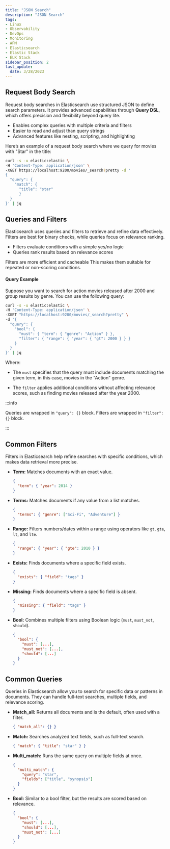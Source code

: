 ```yaml
---
title: "JSON Search"
description: "JSON Search"
tags: 
- Linux
- Observability
- DevOps
- Monitoring 
- APM
- Elasticsearch
- Elastic Stack
- ELK Stack
sidebar_position: 2
last_update:
  date: 3/28/2023
---
```



## Request Body Search 

Request body searches in Elasticsearch use structured JSON to define search parameters. It provides advanced capabilities through **Query DSL**, which offers precision and flexibility beyond query lite.  

- Enables complex queries with multiple criteria and filters  
- Easier to read and adjust than query strings  
- Advanced features like nesting, scripting, and highlighting  

Here’s an example of a request body search where we query for movies with "Star" in the title:

```bash
curl -s -u elastic:elastic \
-H 'Content-Type: application/json' \
-XGET https://localhost:9200/movies/_search?pretty -d '
{
  "query": {
    "match": {
      "title": "star"
      }
  }
}' | jq
```


## Queries and Filters  

Elasticsearch uses queries and filters to retrieve and refine data effectively. Filters are best for binary checks, while queries focus on relevance ranking.  

- Filters evaluate conditions with a simple yes/no logic  
- Queries rank results based on relevance scores  

Filters are more efficient and cacheable This makes them suitable for repeated or non-scoring conditions.  

#### Query Example

Suppose you want to search for action movies released after 2000 and group results by genre. You can use the following query:

```bash
curl -s -u elastic:elastic \
-H 'Content-Type: application/json' \
-XGET "https://localhost:9200/movies/_search?pretty" \
-d '{
  "query": {
    "bool": {
      "must": { "term": { "genre": "Action" } },
      "filter": { "range": { "year": { "gt": 2000 } } }
    }
  }
}' | jq
```

Where:

- The `must` specifies that the query must include documents matching the given term, in this case, movies in the "Action" genre.

- The `filter` applies additional conditions without affecting relevance scores, such as finding movies released after the year 2000.

:::info 

Queries are wrapped in `"query": {}` block.
Filters are wrapped in `"filter": {}` block.

:::



## Common Filters 

Filters in Elasticsearch help refine searches with specific conditions, which makes data retrieval more precise. 

- **Term:** Matches documents with an exact value.  

  ```json
  {
    "term": { "year": 2014 }
  }
  ```  

- **Terms:** Matches documents if any value from a list matches.  

  ```json
  {
    "terms": { "genre": ["Sci-Fi", "Adventure"] }
  }
  ```  

- **Range:** Filters numbers/dates within a range using operators like `gt`, `gte`, `lt`, and `lte`.  

  ```json
  {
    "range": { "year": { "gte": 2010 } }
  }
  ```  

- **Exists:** Finds documents where a specific field exists.  

  ```json
  {
    "exists": { "field": "tags" }
  }
  ```  

- **Missing:** Finds documents where a specific field is absent.  

  ```json
  {
    "missing": { "field": "tags" }
  }
  ```  

- **Bool:** Combines multiple filters using Boolean logic (`must`, `must_not`, `should`).  

  ```json
  {
    "bool": { 
      "must": [...], 
      "must_not": [...], 
      "should": [...] 
    }
  }
  ```  

## Common Queries  

Queries in Elasticsearch allow you to search for specific data or patterns in documents. They can handle full-text searches, multiple fields, and relevance scoring.  

- **Match_all:** Returns all documents and is the default, often used with a filter.  

  ```json
  { "match_all": {} }
  ```  

- **Match:** Searches analyzed text fields, such as full-text search.  

  ```json
  { "match": { "title": "star" } }
  ```  

- **Multi_match:** Runs the same query on multiple fields at once.  

  ```json
  { 
    "multi_match": { 
      "query": "star", 
      "fields": ["title", "synopsis"] 
    } 
  }
  ```  

- **Bool:** Similar to a bool filter, but the results are scored based on relevance.  

  ```json
  { 
    "bool": { 
      "must": [...], 
      "should": [...], 
      "must_not": [...] 
    } 
  }
  ```  